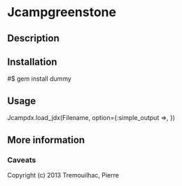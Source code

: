 # Jcampgreenstone


## Description


## Installation

#$ gem install dummy

## Usage

Jcampdx.load_jdx(Filename, option={:simple_output =>, })

## More information

### Caveats


Copyright (c) 2013 Tremouilhac, Pierre
